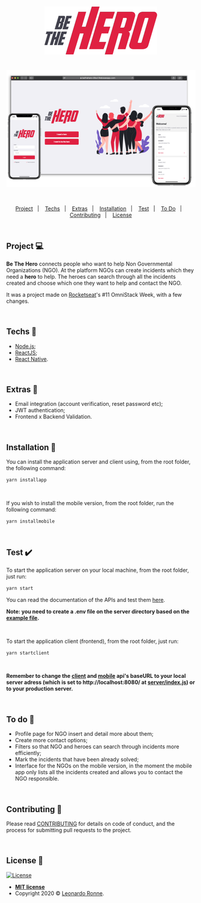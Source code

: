 <p align="center">
  <img src="client/src/assets/img/logo.png" width="300px"/>
</p>

# 

<p align="center">
  <img src="/assets/img/banneBTH.png"/>
</p>

<br>

<p align="center">
  <a href="#project-">Project</a>&nbsp;&nbsp;&nbsp;|&nbsp;&nbsp;&nbsp;
  <a href="#techs-rocket">Techs</a>&nbsp;&nbsp;&nbsp;|&nbsp;&nbsp;&nbsp;
  <a href="#extras-slot_machine">Extras</a>&nbsp;&nbsp;&nbsp;|&nbsp;&nbsp;&nbsp;
  <a href="#installation-wrench">Installation</a>&nbsp;&nbsp;&nbsp;|&nbsp;&nbsp;&nbsp;
  <a href="#test-heavy_check_mark">Test</a>&nbsp;&nbsp;&nbsp;|&nbsp;&nbsp;&nbsp;
  <a href="#to-do-newspaper">To Do</a>&nbsp;&nbsp;&nbsp;|&nbsp;&nbsp;&nbsp;
  <a href="#contributing-">Contributing</a>&nbsp;&nbsp;&nbsp;|&nbsp;&nbsp;&nbsp;
  <a href="#license-memo">License</a>
</p>

<br>

## Project 💻

**Be The Hero** connects people who want to help Non Governmental Organizations (NGO). At the platform NGOs can create incidents which they need a <strong>hero</strong> to help. The heroes can search through all the incidents created and choose which one they want to help and contact the NGO.

It was a project made on [Rocketseat](https://github.com/Rocketseat)'s #11 OmniStack Week, with a few changes.

<br>

## Techs :rocket:

- [Node.js](https://nodejs.org/en/);
- [ReactJS](https://reactjs.org);
- [React Native](https://facebook.github.io/react-native/).

<br>

## Extras :slot_machine:

- Email integration (account verification, reset password etc);
- JWT authentication;
- Frontend x Backend Validation.

<br>

## Installation :wrench:

You can install the application server and client using, from the root folder, the following command:

```sh
yarn installapp
```

<br>

If you wish to install the mobile version, from the root folder, run the following command:

```sh
yarn installmobile
```

<br>

## Test :heavy_check_mark:

To start the application server on your local machine, from the root folder, just run:

```sh
yarn start
```
You can read the documentation of the APIs and test them [here](http://betheehero.herokuapp.com/api-docs/).

<strong>Note: you need to create a .env file on the server directory based on the [example file](https://github.com/leoronne/BeTheHero/blob/master/server/example.env).</strong>

<br>


To start the application client (frontend), from the root folder, just run:

```sh
yarn startclient
```

<br>


<strong>Remember to change the [client](https://github.com/leoronne/BeTheHero/blob/master/client/src/services/api.js) and [mobile](https://github.com/leoronne/BeTheHero/blob/master/mobile/src/services/api.js) api's baseURL to your local server adress (which is set to http://localhost:8080/ at [server/index.js](https://github.com/leoronne/BeTheHero/blob/master/server/src/index.js)) or to your production server.</strong>

<br>

## To do :newspaper:

- Profile page for NGO insert and detail more about them;
- Create more contact options;
- Filters so that NGO and heroes can search through incidents more efficiently;
- Mark the incidents that have been already solved;
- Interface for the NGOs on the mobile version, in the moment the mobile app only lists all the incidents created and allows you to contact the NGO responsible.

<br>

## Contributing 🤔 

Please read [CONTRIBUTING](https://github.com/leoronne/BeTheHero/blob/master/CONTRIBUTING.md) for details on code of conduct, and the process for submitting pull requests to the project.

<br>

## License :memo:

[![License](http://img.shields.io/:license-mit-blue.svg?style=flat-square)](http://badges.mit-license.org)
- **[MIT license](https://github.com/leoronne/BeTheHero/blob/master/LICENSE)**
- Copyright 2020 © <a href="https://github.com/leoronne" target="_blank">Leonardo Ronne</a>.

## 


